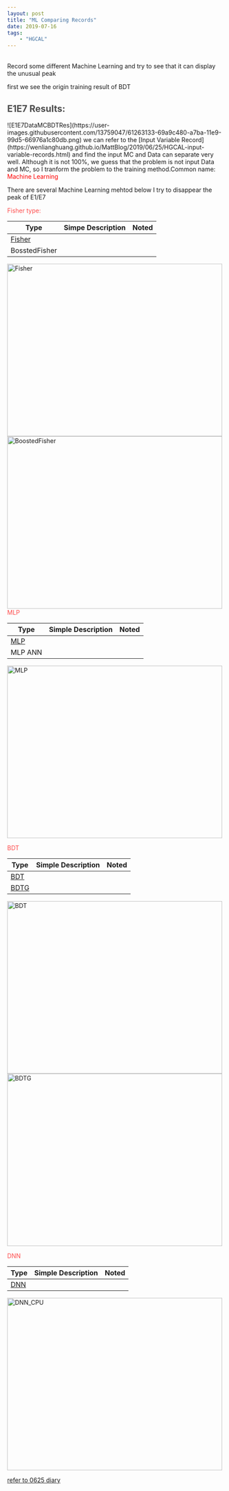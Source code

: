 ```yaml
---
layout: post
title: "ML Comparing Records"
date: 2019-07-16
tags:
    - "HGCAL"
---
```

<br>
Record some different Machine Learning and try to see that it can display the unusual peak 

first we see the origin training result of BDT

<h2>
    <span style="color:rgba(0,0,0,0.7)">E1E7 Results:</span>
</h2>
![E1E7DataMCBDTRes](https://user-images.githubusercontent.com/13759047/61263133-69a9c480-a7ba-11e9-99d5-66976a1c80db.png)
we can refer to the [Input Variable Record](https://wenlianghuang.github.io/MattBlog/2019/06/25/HGCAL-input-variable-records.html) and find the input MC and Data can separate very well. 
Although it is not 100%, we guess that the problem is not input Data and MC, so I tranform the problem to the training method.Common name: <span id="target" style="color:rgba(255,0,0,1)">Machine Learning</span>

There are several Machine Learning mehtod below I try to disappear the peak of E1/E7

<span style="color:rgba(255,0,0,0.7)">Fisher type:</span><br>

| Type | Simpe Description | Noted |
|------|-------------------|-------|
|[Fisher](https://en.wikipedia.org/wiki/Linear_discriminant_analysis)|||
|BosstedFisher|||

<img src="https://user-images.githubusercontent.com/13759047/61274506-87892080-a7de-11e9-9018-e96429fde550.png" title="Fisher" width="500px" height="400px" class="inline-block">
<img src="https://user-images.githubusercontent.com/13759047/61274504-87892080-a7de-11e9-9fdc-2a71754b9704.png" title="BoostedFisher" width="500px" height="400px" class="inline-block">
<span style="color:rgba(255,0,0,0.7)">MLP</span>

| Type | Simple Description | Noted |
|------|-------------------|--------|
|[MLP](https://en.wikipedia.org/wiki/Multilayer_perceptron)|||
|MLP ANN|||

<img src="https://user-images.githubusercontent.com/13759047/61274510-8821b700-a7de-11e9-8c64-3c64865df1d2.png" title="MLP" width="500px" height="400px" class="inline-block">


<span style="color:rgba(255,0,0,0.7)">BDT</span>

| Type | Simple Description | Noted |
|------|--------------------|-------|
|[BDT](https://en.wikipedia.org/wiki/Boosting_(machine_learning))|||
|[BDTG](https://en.wikipedia.org/wiki/Gradient_boosting)|||

<img src="https://user-images.githubusercontent.com/13759047/61274502-86f08a00-a7de-11e9-97b5-e0dc037b77ab.png" title="BDT" width="500px" height="400px">
<img src="https://user-images.githubusercontent.com/13759047/61274503-87892080-a7de-11e9-8e38-4740a0c40f0b.png" title="BDTG" width="500px" height="400px">


<span style="color:rgba(255,0,0,0.7)">DNN</span>

| Type | Simple Description | Noted |
|------|--------------------|-------|
|[DNN](https://en.wikipedia.org/wiki/Deep_learning)|||

<img src="https://user-images.githubusercontent.com/13759047/61274505-87892080-a7de-11e9-9a21-880ade3992c9.png" title="DNN_CPU" width="500px" height="400px">

<a href="https://wenlianghuang.github.io/MattBlog/2019/06/25/HGCAL-input-variable-records.html">refer to 0625 diary</a>

